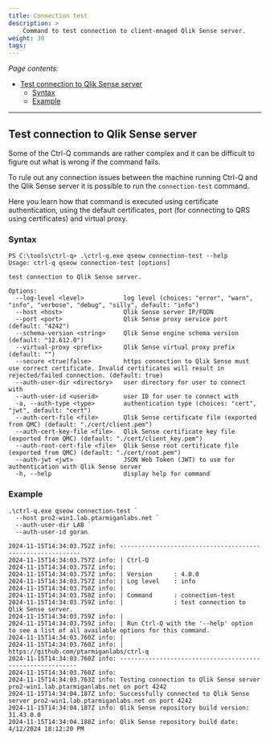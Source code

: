 ```yaml
---
title: Connection test
description: >
    Command to test connection to client-mnaged Qlik Sense server.
weight: 30
tags: 
---
```


<!-- {{% pageinfo %}} 
This is a placeholder page that shows you how to use this template site.
{{% /pageinfo %}} -->

*Page contents:*

- [Test connection to Qlik Sense server](#test-connection-to-qlik-sense-server)
  - [Syntax](#syntax)
  - [Example](#example)

---

## Test connection to Qlik Sense server

Some of the Ctrl-Q commands are rather complex and it can be difficult to figure out what is wrong if the command fails.

To rule out any connection issues between the machine running Ctrl-Q and the Qlik Sense server it is possible to run the `connection-test` command.

Here you learn how that command is executed using certificate authentication, using the default certificates, port (for connecting to QRS using certificates) and virtual proxy.

### Syntax

```text
PS C:\tools\ctrl-q> .\ctrl-q.exe qseow connection-test --help
Usage: ctrl-q qseow connection-test [options]

test connection to Qlik Sense server.

Options:
  --log-level <level>           log level (choices: "error", "warn", "info", "verbose", "debug", "silly", default: "info")
  --host <host>                 Qlik Sense server IP/FQDN
  --port <port>                 Qlik Sense proxy service port (default: "4242")
  --schema-version <string>     Qlik Sense engine schema version (default: "12.612.0")
  --virtual-proxy <prefix>      Qlik Sense virtual proxy prefix (default: "")
  --secure <true|false>         https connection to Qlik Sense must use correct certificate. Invalid certificates will result in rejected/failed connection. (default: true)
  --auth-user-dir <directory>   user directory for user to connect with
  --auth-user-id <userid>       user ID for user to connect with
  -a, --auth-type <type>        authentication type (choices: "cert", "jwt", default: "cert")
  --auth-cert-file <file>       Qlik Sense certificate file (exported from QMC) (default: "./cert/client.pem")
  --auth-cert-key-file <file>   Qlik Sense certificate key file (exported from QMC) (default: "./cert/client_key.pem")
  --auth-root-cert-file <file>  Qlik Sense root certificate file (exported from QMC) (default: "./cert/root.pem")
  --auth-jwt <jwt>              JSON Web Token (JWT) to use for authentication with Qlik Sense server
  -h, --help                    display help for command
```

### Example

```text
.\ctrl-q.exe qseow connection-test `
  --host pro2-win1.lab.ptarmiganlabs.net `
  --auth-user-dir LAB `
  --auth-user-id goran
```

```text
2024-11-15T14:34:03.752Z info: -----------------------------------------------------------
2024-11-15T14:34:03.757Z info: | Ctrl-Q
2024-11-15T14:34:03.757Z info: |
2024-11-15T14:34:03.757Z info: | Version      : 4.0.0
2024-11-15T14:34:03.757Z info: | Log level    : info
2024-11-15T14:34:03.758Z info: |
2024-11-15T14:34:03.758Z info: | Command      : connection-test
2024-11-15T14:34:03.759Z info: |              : test connection to Qlik Sense server.
2024-11-15T14:34:03.759Z info: |
2024-11-15T14:34:03.759Z info: | Run Ctrl-Q with the '--help' option to see a list of all available options for this command.
2024-11-15T14:34:03.760Z info: |
2024-11-15T14:34:03.760Z info: | https://github.com/ptarmiganlabs/ctrl-q
2024-11-15T14:34:03.760Z info: ----------------------------------------------------------
2024-11-15T14:34:03.760Z info:
2024-11-15T14:34:03.763Z info: Testing connection to Qlik Sense server pro2-win1.lab.ptarmiganlabs.net on port 4242
2024-11-15T14:34:04.187Z info: Successfully connected to Qlik Sense server pro2-win1.lab.ptarmiganlabs.net on port 4242
2024-11-15T14:34:04.187Z info: Qlik Sense repository build version: 31.43.0.0
2024-11-15T14:34:04.188Z info: Qlik Sense repository build date: 4/12/2024 18:12:20 PM
```
